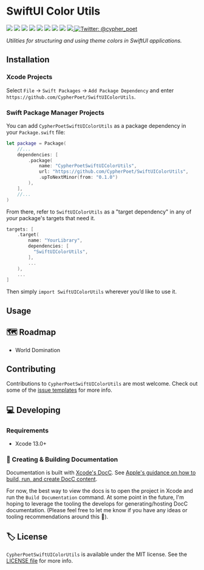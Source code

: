 # SwiftUI Color Utils

<!-- Header Logo -->

<!-- <div align="center">
   <img width="600px" src="./Extras/banner-logo.png" alt="Banner Logo">
</div> -->


<!-- Badges -->

<p>
    <img src="https://img.shields.io/badge/Swift-5.5-F06C33.svg" />
    <img src="https://img.shields.io/badge/iOS-15.0+-865EFC.svg" />
    <img src="https://img.shields.io/badge/iPadOS-15.0+-F65EFC.svg" />
    <img src="https://img.shields.io/badge/macOS-12.0+-179AC8.svg" />
    <img src="https://img.shields.io/badge/tvOS-15.0+-41465B.svg" />
    <img src="https://img.shields.io/badge/watchOS-8.0+-1FD67A.svg" />
    <img src="https://img.shields.io/badge/License-MIT-blue.svg" />
    <img src="https://github.com/CypherPoet/SwiftUIColorUtils/workflows/Build%20&%20Test/badge.svg" />
    <a href="https://github.com/apple/swift-package-manager">
      <img src="https://img.shields.io/badge/spm-compatible-brightgreen.svg?style=flat" />
    </a>
    <a href="https://twitter.com/cypher_poet">
        <img src="https://img.shields.io/badge/Contact-@cypher_poet-lightgrey.svg?style=flat" alt="Twitter: @cypher_poet" />
    </a>
</p>


<p align="center">

_Utilities for structuring and using theme colors in SwiftUI applications._

<p />


## Installation

### Xcode Projects

Select `File` -> `Swift Packages` -> `Add Package Dependency` and enter `https://github.com/CypherPoet/SwiftUIColorUtils`.


### Swift Package Manager Projects

You can add `CypherPoetSwiftUIColorUtils` as a package dependency in your `Package.swift` file:

```swift
let package = Package(
    //...
    dependencies: [
        .package(
            name: "CypherPoetSwiftUIColorUtils",
            url: "https://github.com/CypherPoet/SwiftUIColorUtils",
            .upToNextMinor(from: "0.1.0")
        ),
    ],
    //...
)
```


<!-- 🔑 UNCOMMENT IF REPO NAME MATCHES THE LIBRARY NAME 👇 -->


From there, refer to `SwiftUIColorUtils` as a "target dependency" in any of _your_ package's targets that need it.


```swift
targets: [
    .target(
        name: "YourLibrary",
        dependencies: [
          "SwiftUIColorUtils",
        ],
        ...
    ),
    ...
]
```


<!-- 🔑 UNCOMMENT IF REPO NAME DOESN'T MATCH THE LIBRARY NAME 👇 -->

<!--From there, refer to the `SwiftUIColorUtils` "product" delivered by the `CypherPoetSwiftUIColorUtils` "package" inside of any of your project's target dependencies:-->
<!---->
<!--```swift-->
<!--targets: [-->
<!--    .target(-->
<!--        name: "YourLibrary",-->
<!--        dependencies: [-->
<!--            .product(-->
<!--                name: "SwiftUIColorUtils",-->
<!--                package: "CypherPoetSwiftUIColorUtils"-->
<!--            ),-->
<!--        ],-->
<!--        ...-->
<!--    ),-->
<!--    ...-->
<!--]-->
<!--```-->

Then simply `import SwiftUIColorUtils` wherever you’d like to use it.


## Usage



## 🗺 Roadmap

- World Domination



## Contributing

Contributions to `CypherPoetSwiftUIColorUtils` are most welcome. Check out some of the [issue templates](./.github/ISSUE_TEMPLATE/) for more info.



## 💻 Developing

### Requirements

- Xcode 13.0+


### 📜 Creating & Building Documentation

Documentation is built with [Xcode's DocC](https://developer.apple.com/documentation/docc). See [Apple's guidance on how to build, run, and create DocC content](https://developer.apple.com/documentation/docc/api-reference-syntax).

For now, the best way to view the docs is to open the project in Xcode and run the `Build Documentation` command. At some point in the future, I'm hoping to leverage the tooling the develops for generating/hosting DocC documentation. (Please feel free to let me know if you have any ideas or tooling recommendations around this 🙂).


## 🏷 License

`CypherPoetSwiftUIColorUtils` is available under the MIT license. See the [LICENSE file](./LICENSE) for more info.
